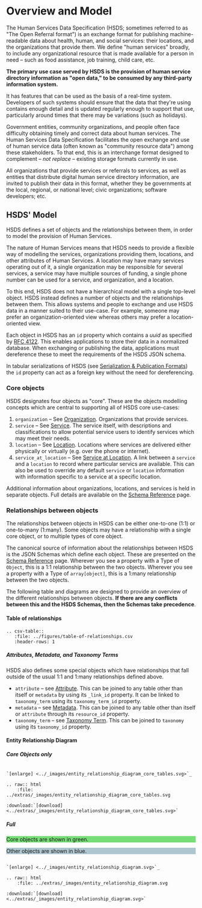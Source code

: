 Overview and Model
====================

The Human Services Data Specification (HSDS; sometimes referred to as "The Open Referral format") is an exchange format for publishing machine-readable data about health, human, and social services: their locations, and the organizations that provide them. We define "human services" broadly, to include any organizational resource that is made available for a person in need – such as food assistance, job training, child care, etc.

**The primary use case served by HSDS is the provision of human service directory information as "open data," to be consumed by any third-party information system.**

It has features that can be used as the basis of a real-time system. Developers of such systems should ensure that the data that they're using contains enough detail and is updated regularly enough to support that use, particularly around times that there may be variations (such as holidays).  

Government entities, community organizations, and people often face difficulty obtaining timely and correct data about human services. The Human Services Data Specification facilitates the open exchange and use of human service data (often known as "community resource data") among these stakeholders. To that end, this is an interchange format designed to complement – _not replace_ – existing storage formats currently in use.

All organizations that provide services or referrals to services, as well as entities that distribute digital human service directory information, are invited to publish their data in this format, whether they be governments at the local, regional, or national level; civic organizations; software developers; etc.

## HSDS' Model

HSDS defines a set of objects and the relationships between them, in order to model the provision of Human Services.

The nature of Human Services means that HSDS needs to provide a flexible way of modelling the services, organizations providing them, locations, and other attributes of Human Services. A location may have many services operating out of it, a single organization may be responsible for several services, a service may have multiple sources of funding, a single phone number can be used for a service, and organization, and a location.

To this end, HSDS does not have a hierarchical model with a single top-level object. HSDS instead defines a number of objects and the relationships between them. This allows systems and people to exchange and use HSDS data in a manner suited to their use-case. For example, someone may prefer an organization-oriented view whereas others may prefer a location-oriented view.

Each object in HSDS has an `id` property which contains a *uuid* as specified by [RFC 4122](https://datatracker.ietf.org/doc/html/rfc4122). This enables applications to store their data in a normalized database. When exchanging or publishing the data, applications must dereference these to meet the requirements of the HSDS JSON schema.

In tabular serializations of HSDS (see [Serialization & Publication Formats](serialization)) the `id` property can act as a foreign key without the need for dereferencing.


### Core objects

HSDS designates four objects as "core". These are the objects modelling concepts which are central to supporting all of HSDS core use-cases:

1. `organization` &ndash; See [Organization](schema_reference.md#organization). Organizations that provide services.
2. `service` &ndash; See [Service](schema_reference.md#service). The service itself, with descriptions and classifications to allow potential service users to identify services which may meet their needs.
3. `location` &ndash; See [Location](schema_reference.md#location). Locations where services are delivered either physically or virtually (e.g. over the phone or internet).
4. `service_at_location` &ndash; See [Service at Location](schema_reference.md#service_at_location). A link between a `service` and a `location` to record where particular servics are available. This can also be used to override any default `service` or `location` information with information specific to a service at a specific location.

Additional information about organizations, locations, and services is held in separate objects. Full details are available on the [Schema Reference](schema_reference) page.

### Relationships between objects

The relationships between objects in HSDS can be either one-to-one (1:1) or one-to-many (1:many). Some objects may have a relationship with a single core object, or to multiple types of core object.

The canonical source of information about the relationships between HSDS is the JSON Schemas which define each object. These are presented on the [Schema Reference](schema_reference) page. Wherever you see a property with a Type of `Object`, this is a 1:1 relationship between the two objects. Wherever you see a property with a Type of `array[object]`, this is a 1:many relationship between the two objects.

The following table and diagrams are designed to provide an overview of the different relationships between objects. **If there are any conflicts between this and the HSDS Schemas, then the Schemas take precedence**.

#### Table of relationships

```{eval-rst}
.. csv-table::
   :file: ../figures/table-of-relationships.csv
   :header-rows: 1
```

##### Attributes, Metadata, and Taxonomy Terms

HSDS also defines some special objects which have relationships that fall outside of the usual 1:1 and 1:many relationships defined above.

* `attribute` &ndash; see [Attribute](schema_reference.md#attribute). This can be joined to any table other than itself or `metadata` by using its `_link_id` property. It can be linked to `taxonomy_term` using its `taxonomy_term_id` property.
* `metadata` &ndash; see [Metadata](schema_reference.md#metadata). This can be joined to any table other than itself or `attribute` through its `resource_id` property.
* `taxonomy_term` &ndash; see [Taxonomy Term](schema_reference.md#taxonomy_term). This can be joined to `taxonomy` using its `taxonomy_id` property.

#### Entity Relationship Diagram

##### Core Objects only

```{eval-rst}

`[enlarge] <../_images/entity_relationship_diagram_core_tables.svg>`_

.. raw:: html
    :file: ../extras/_images/entity_relationship_diagram_core_tables.svg
    
:download:`[download] <../extras/_images/entity_relationship_diagram_core_tables.svg>`
```

##### Full

<div style="background-color: #77DD77;">

Core objects are shown in green.

</div>

<div style="background-color: #AEC6CF;">

Other objects are shown in blue.

</div>

```{eval-rst}

`[enlarge] <../_images/entity_relationship_diagram.svg>`_

.. raw:: html
    :file: ../extras/_images/entity_relationship_diagram.svg
    
:download:`[download] <../extras/_images/entity_relationship_diagram.svg>`

```
